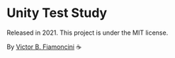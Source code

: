 # Unity Test Study

Released in 2021. This project is under the MIT license.

By [Victor B. Fiamoncini](https://github.com/Victor-Fiamonci) ☕️
